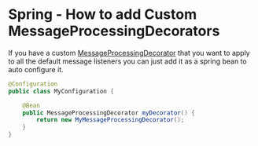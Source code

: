 # Spring - How to add Custom MessageProcessingDecorators

If you have a custom [MessageProcessingDecorator](../../../api/src/main/java/com/jashmore/sqs/decorator/MessageProcessingDecorator.java)
that you want to apply to all the default message listeners you can just add it as a spring bean to auto configure it.

```java
@Configuration
public class MyConfiguration {

    @Bean
    public MessageProcessingDecorator myDecorator() {
        return new MyMessageProcessingDecorator();
    }
}
```
